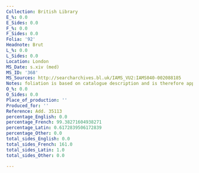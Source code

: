 ```yaml
---
Collection: British Library
E_%: 0.0
E_Sides: 0.0
F_%: 0.0
F_Sides: 0.0
Folia: '92'
Headnote: Brut
L_%: 0.0
L_Sides: 0.0
Location: London
MS_Date: s.xiv (med)
MS_ID: '368'
MS_Sources: http://searcharchives.bl.uk/IAMS_VU2:IAMS040-002088185
Notes: foliation is based on catalogue description and is therefore approximate
O_%: 0.0
O_Sides: 0.0
Place_of_production: ''
Produced_for: ''
Reference: Add. 35113
percentage_English: 0.0
percentage_French: 99.38271604938271
percentage_Latin: 0.6172839506172839
percentage_Other: 0.0
total_sides_English: 0.0
total_sides_French: 161.0
total_sides_Latin: 1.0
total_sides_Other: 0.0

---
```

